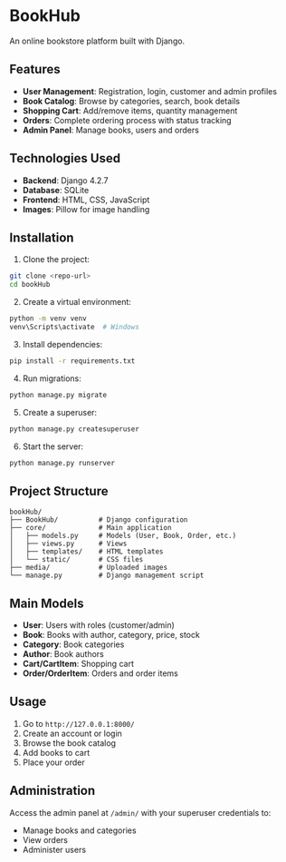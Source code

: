 # BookHub

An online bookstore platform built with Django.

## Features

- **User Management**: Registration, login, customer and admin profiles
- **Book Catalog**: Browse by categories, search, book details
- **Shopping Cart**: Add/remove items, quantity management
- **Orders**: Complete ordering process with status tracking
- **Admin Panel**: Manage books, users and orders

## Technologies Used

- **Backend**: Django 4.2.7
- **Database**: SQLite
- **Frontend**: HTML, CSS, JavaScript
- **Images**: Pillow for image handling

## Installation

1. Clone the project:
```bash
git clone <repo-url>
cd bookHub
```

2. Create a virtual environment:
```bash
python -m venv venv
venv\Scripts\activate  # Windows
```

3. Install dependencies:
```bash
pip install -r requirements.txt
```

4. Run migrations:
```bash
python manage.py migrate
```

5. Create a superuser:
```bash
python manage.py createsuperuser
```

6. Start the server:
```bash
python manage.py runserver
```

## Project Structure

```
bookHub/
├── BookHub/          # Django configuration
├── core/             # Main application
│   ├── models.py     # Models (User, Book, Order, etc.)
│   ├── views.py      # Views
│   ├── templates/    # HTML templates
│   └── static/       # CSS files
├── media/            # Uploaded images
└── manage.py         # Django management script
```

## Main Models

- **User**: Users with roles (customer/admin)
- **Book**: Books with author, category, price, stock
- **Category**: Book categories
- **Author**: Book authors
- **Cart/CartItem**: Shopping cart
- **Order/OrderItem**: Orders and order items

## Usage

1. Go to `http://127.0.0.1:8000/`
2. Create an account or login
3. Browse the book catalog
4. Add books to cart
5. Place your order

## Administration

Access the admin panel at `/admin/` with your superuser credentials to:
- Manage books and categories
- View orders
- Administer users